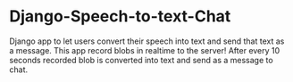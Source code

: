 # Django-Speech-to-text-Chat
Django app to let users convert their speech into text and send that text as a message. This app record blobs in realtime to the server! After every 10 seconds recorded blob is converted into text and send as a message to chat.
